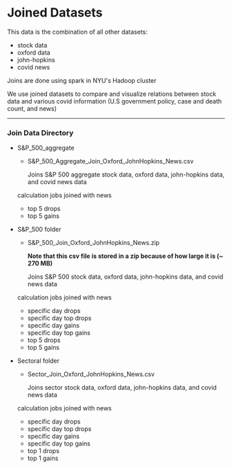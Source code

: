 # Joined Datasets
This data is the combination of all other datasets:
- stock data
- oxford data
- john-hopkins
- covid news

Joins are done using spark in NYU's Hadoop cluster

We use joined datasets to compare and visualize relations between stock data and various covid information (U.S government policy, case and death count, and news)
___
### Join Data Directory
- S&P_500_aggregate
  - S&P_500_Aggregate_Join_Oxford_JohnHopkins_News.csv

    Joins S&P 500 aggregate stock data, oxford data, john-hopkins data, and covid news data

  calculation jobs joined with news
    - top 5 drops
    - top 5 gains
- S&P_500 folder
  - S&P_500_Join_Oxford_JohnHopkins_News.zip
    
    **Note that this csv file is stored in a zip because of how large it is (~ 270 MB)**

    Joins S&P 500 stock data, oxford data, john-hopkins data, and covid news data

  calculation jobs joined with news
    - specific day drops
    - specific day top drops
    - specific day gains
    - specific day top gains
    - top 5 drops
    - top 5 gains
- Sectoral folder
  - Sector_Join_Oxford_JohnHopkins_News.csv

    Joins sector stock data, oxford data, john-hopkins data, and covid news data

  calculation jobs joined with news
    - specific day drops
    - specific day top drops
    - specific day gains
    - specific day top gains
    - top 1 drops
    - top 1 gains

